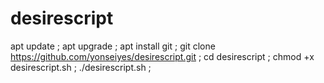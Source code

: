 # desirescript
apt update ;
apt upgrade ;
apt install git ;
git clone https://github.com/yonseiyes/desirescript.git ;
cd desirescript ;
chmod +x desirescript.sh ;
./desirescript.sh ;

